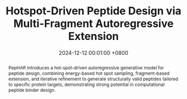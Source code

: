 ---
title:          "Hotspot-Driven Peptide Design via Multi-Fragment Autoregressive Extension"
date:           2024-12-12 00:01:00 +0800
selected:       false
pub:            "ICLR 2025"
pub_pre:        "Submitted to "
# pub_post:       'Under review.'
# pub_last:       ' <span class="badge badge-pill badge-publication badge-success">Spotlight</span>'
pub_date:       ""

abstract: >-

  PepHAR introduces a hot-spot-driven autoregressive generative model for peptide design, combining energy-based hot spot sampling, fragment-based extension, and iterative refinement to generate structurally valid peptides tailored to specific protein targets, demonstrating strong potential in computational peptide binder design.

cover:          /assets/images/covers/covers6.png
authors:
  - Jiahan Li*
  - Tong Chen*
  - Shitong Luo
  - Chaoran Cheng
  - Jiaqi Guan
  - Ruihan Guo
  - Sheng Wang
  - Ge Liu
  - Jian Peng
  - Jianzhu Ma


links:
  Paper: https://arxiv.org/abs/2411.18463
---